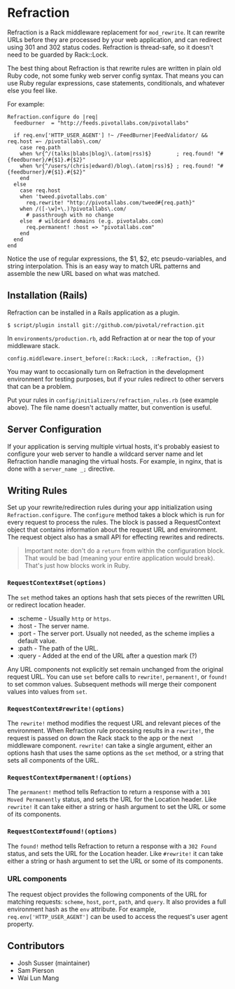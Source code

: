 Refraction
==========

Refraction is a Rack middleware replacement for `mod_rewrite`. It can rewrite URLs before they are
processed by your web application, and can redirect using 301 and 302 status codes. Refraction is
thread-safe, so it doesn't need to be guarded by Rack::Lock.

The best thing about Refraction is that rewrite rules are written in plain old Ruby code, not some
funky web server config syntax. That means you can use Ruby regular expressions, case statements,
conditionals, and whatever else you feel like.

For example:

    Refraction.configure do |req|
      feedburner  = "http://feeds.pivotallabs.com/pivotallabs"

      if req.env['HTTP_USER_AGENT'] !~ /FeedBurner|FeedValidator/ && req.host =~ /pivotallabs\.com/
        case req.path
        when %r{^/(talks|blabs|blog)\.(atom|rss)$}        ; req.found! "#{feedburner}/#{$1}.#{$2}"
        when %r{^/users/(chris|edward)/blog\.(atom|rss)$} ; req.found! "#{feedburner}/#{$1}.#{$2}"
        end
      else
        case req.host
        when 'tweed.pivotallabs.com'
          req.rewrite! "http://pivotallabs.com/tweed#{req.path}"
        when /([-\w]+\.)?pivotallabs\.com/
          # passthrough with no change
        else  # wildcard domains (e.g. pivotalabs.com)
          req.permanent! :host => "pivotallabs.com"
        end
      end
    end

Notice the use of regular expressions, the $1, $2, etc pseudo-variables, and string interpolation.
This is an easy way to match URL patterns and assemble the new URL based on what was matched.

## Installation (Rails)

Refraction can be installed in a Rails application as a plugin.

    $ script/plugin install git://github.com/pivotal/refraction.git

In `environments/production.rb`, add Refraction at or near the top of your middleware stack.

    config.middleware.insert_before(::Rack::Lock, ::Refraction, {})

You may want to occasionally turn on Refraction in the development environment for testing
purposes, but if your rules redirect to other servers that can be a problem.

Put your rules in `config/initializers/refraction_rules.rb` (see example above). The file name
doesn't actually matter, but convention is useful.

## Server Configuration

If your application is serving multiple virtual hosts, it's probably easiest to configure your web
server to handle a wildcard server name and let Refraction handle managing the virtual hosts. For
example, in nginx, that is done with a `server_name _;` directive.

## Writing Rules

Set up your rewrite/redirection rules during your app initialization using `Refraction.configure`.
The `configure` method takes a block which is run for every request to process the rules. The block
is passed a RequestContext object that contains information about the request URL and environment.
The request object also has a small API for effecting rewrites and redirects.

> Important note: don't do a `return` from within the configuration
> block.  That would be bad (meaning your entire application would
> break).  That's just how blocks work in Ruby.

### `RequestContext#set(options)`

The `set` method takes an options hash that sets pieces of the rewritten URL or redirect location
header.

  * :scheme - Usually `http` or `https`.
  * :host - The server name.
  * :port - The server port.  Usually not needed, as the scheme implies a default value.
  * :path - The path of the URL.
  * :query - Added at the end of the URL after a question mark (?)

Any URL components not explicitly set remain unchanged from the original request URL. You can use
`set` before calls to `rewrite!`, `permanent!`, or `found!` to set common values. Subsequent
methods will merge their component values into values from `set`.

### `RequestContext#rewrite!(options)`

The `rewrite!` method modifies the request URL and relevant pieces of the environment. When
Refraction rule processing results in a `rewrite!`, the request is passed on down the Rack stack
to the app or the next middleware component. `rewrite!` can take a single argument, either an
options hash that uses the same options as the `set` method, or a string that sets all components
of the URL.

### `RequestContext#permanent!(options)`

The `permanent!` method tells Refraction to return a response with a `301 Moved Permanently`
status, and sets the URL for the Location header. Like `rewrite!` it can take either a string or
hash argument to set the URL or some of its components.

### `RequestContext#found!(options)`

The `found!` method tells Refraction to return a response with a `302 Found` status, and sets the
URL for the Location header. Like `#rewrite!` it can take either a string or hash argument to set
the URL or some of its components.

### URL components

The request object provides the following components of the URL for matching requests: `scheme`,
`host`, `port`, `path`, and `query`. It also provides a full environment hash as the `env`
attribute. For example, `req.env['HTTP_USER_AGENT']` can be used to access the request's user
agent property.

## Contributors

  * Josh Susser (maintainer)
  * Sam Pierson
  * Wai Lun Mang

